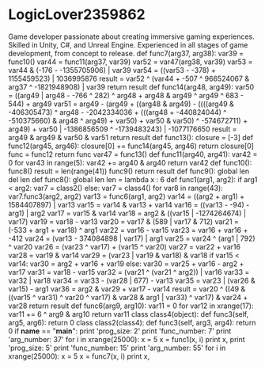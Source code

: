 # LogicLover2359862
Game developer passionate about creating immersive gaming experiences. Skilled in Unity, C#, and Unreal Engine. Experienced in all stages of game development, from concept to release.
def func7(arg37, arg38):
    var39 = func10()
    var44 = func11(arg37, var39)
    var52 = var47(arg38, var39)
    var53 = var44 & (-176 - -1355705906) | var39
    var54 = ((var53 - -378) + 1155459523) | 1036995876
    result = var52 ^ (var44 + -507 ^ 966524067 & arg37 ^ -1821948908) | var39
    return result
def func14(arg48, arg49):
    var50 = ((arg49 | arg48 - -766 ^ 282) ^ arg48 + arg48 & arg49 ^ arg49 ^ 683 - 544) + arg49
    var51 = arg49 - (arg49 + ((arg48 & arg49) - ((((arg49 & -406305473) ^ arg48 - -2042334036 + (((arg48 + -440824044) ^ -510375660) & arg48 ^ arg49) + var50) + var50 & var50) ^ -574672711) + arg49) + var50 | -1386856509 ^ -1739483243) | -1077176650
    result = arg49 & arg49 & var50 & var51
    return result
def func13():
    closure = [-3]
    def func12(arg45, arg46):
        closure[0] += func14(arg45, arg46)
        return closure[0]
    func = func12
    return func
var47 = func13()
def func11(arg40, arg41):
    var42 = 0
    for var43 in range(5):
        var42 += arg40 & arg40
    return var42
def func10():
    func8()
    result = len(range(41))
    func9()
    return result
def func9():
    global len
    del len
def func8():
    global len
    len = lambda x : 6
def func1(arg1, arg2):
    if arg1 < arg2:
        var7 = class2()
    else:
        var7 = class4()
    for var8 in range(43):
        var7.func3(arg2, arg2)
    var13 = func6(arg1, arg2)
    var14 = ((arg2 + arg1) + 1584407897) | var13
    var15 = var14 & var13 + var14
    var16 = ((var13 - -94) - arg1) | arg2
    var17 = var15 & var14
    var18 = arg2 & ((var15 | -1274264674) | var17)
    var19 = var18 - var13
    var20 = var17 & (589 | var17 & 712)
    var21 = (-533 + arg1 + var18) ^ arg1
    var22 = var16 - var15
    var23 = var16 + var16 + -412
    var24 = (var13 - 374084898 | var17) | arg1
    var25 = var24 ^ (arg1 | 792) ^ var20
    var26 = (var23 ^ var17) + (var15 ^ var20)
    var27 = var22 + var16
    var28 = var19 & var14
    var29 = (var23 | var19 & var18) & var18
    if var15 < var14:
        var30 = arg2 + var16 + var19
    else:
        var30 = var25 + var16 - arg2 + var17
    var31 = var18 - var15
    var32 = (var21 ^ (var21 ^ arg2)) | var16
    var33 = var32 | var18
    var34 = var33 - (var28 | 677) - var13
    var35 = var23 | (var26 & var15) - arg1
    var36 = arg2 & var29 + var17 - var14
    result = var20 ^ ((49 & ((var15 ^ var31) ^ var20 ^ var17) & var28 & arg1 | var33) ^ var17) & var24 + var28
    return result
def func6(arg9, arg10):
    var11 = 0
    for var12 in xrange(17):
        var11 += 6 ^ arg9 & arg10
    return var11
class class4(object):
    def func3(self, arg5, arg6):
        return 0
class class2(class4):
    def func3(self, arg3, arg4):
        return 0
if __name__ == "__main__":
    print 'prog_size: 2'
    print 'func_number: 7'
    print 'arg_number: 37'
    for i in xrange(25000):
        x = 5
        x = func1(x, i)
        print x,
    print 'prog_size: 5'
    print 'func_number: 15'
    print 'arg_number: 55'
    for i in xrange(25000):
        x = 5
        x = func7(x, i)
        print x,
